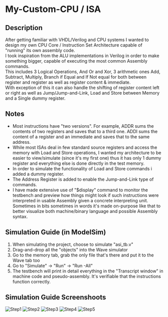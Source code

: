 # My-Custom-CPU / ISA

## Description

After getting familiar with VHDL/Verilog and CPU systems I wanted to design my own CPU Core / Instruction Set Architecture capable of "running" its own assembly code.<br>
I took inspiration from the ALU implementations in Verilog in order to make something bigger, capable of executing the most common Assembly commands.<br>
This includes 3 Logical Operations, And Or and Xor, 3 arithmetic ones Add, Subtract, Multiply, Branch if Equal and If Not equal for both between register and register as well as register content & immediate. <br>
With exception of this it can also handle the shifting of register content left or right as well as Jump/Jump-and-Link, Load and Store between Memory and a Single dummy register.<br>

## Notes
* Most instructions have "two versions". For example, ADDR sums the contents of two registers and saves that to a third one. ADDI sums the content of a register and an immediate and saves that to the same address.
* While most ISAs deal in few standard source registers and access the memory with Load and Store operations, I wanted my architecture to be easier to view/simulate (since it's my first one) thus it has only 1 dummy register and everything else is done directly in the test memory.
* In order to simulate the functionality of Load and Store commands i added a dummy register.
* The Address Register is added to enable the Jump-and-Link type of commands.
* I have made extensive use of "$display" command to monitor the testbench and preview how things might look if such instructions were interpreted in usable Assembly given a concrete interpreting unit. Sometimes in bits sometimes in words it's made on-purpose like that to better visualize both machine/binary language and possible Assembly syntax.

## Simulation Guide (in ModelSim)
1. When simulating the project, choose to simulate "asi_tb.v"
2. Drag-and-drop all the "objects" into the Wave simulator
3. Go to the memory tab, grab the only file that's there and put it to the Wave tab too
4. Go to "Simulate" -> "Run" -> "Run -All"
5. The testbench will print in detail everything in the "Transcript window" in machine code and pseudo-assembly. It's verifiable that the instructions function correctly. 

## Simulation Guide Screenshoots
![Step1](https://user-images.githubusercontent.com/123891760/223788167-e85cce60-a5f5-4ad9-bb20-e8224bd6f172.jpg)
![Step2](https://user-images.githubusercontent.com/123891760/223788178-0f263d3c-c113-49b5-8ac3-be3075cd1754.jpg)
![Step3](https://user-images.githubusercontent.com/123891760/223788190-a780dc79-8861-4c4b-9c01-f76bff9af7ef.jpg)
![Step4](https://user-images.githubusercontent.com/123891760/223788197-85bb651f-838e-46b2-8439-ee220a9c017a.jpg)
![Step5](https://user-images.githubusercontent.com/123891760/223792268-e4955a1a-8f12-4c4c-91a7-13e71b3cee4e.jpg)
